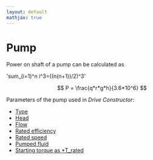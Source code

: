 ```yaml
---
layout: default
mathjax: true
---
```


# Pump

Power on shaft of a pump can be calculated as

'sum_(i=1)^n i^3=((n(n+1))/2)^3'

$$
	P = \frac{q*r*g*h}{3.6*10^6}
$$

Parameters of the pump used in *Drive Constructor*:

* [Type](type.html)
* [Head](head.html)
* [Flow](flow.html)
* [Rated efficiency](ratedEfficiency.html)
* [Rated speed](ratedSpeed.html)
* [Pumped fluid](fluidDensity.html)
* [Starting torque as *T_rated](startingTorque.html)
